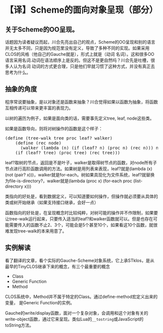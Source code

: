 # 【译】Scheme的面向对象呈现（部分）

关于Scheme的OO呈现。
----
话题因为读者疑议而起，川合先亮出自己的观点，Scheme的OO呈现和别的语言并无太多不同，只是因为规范里没有定义，导致了多种不同的实现。如果采用CLOS的风格（他自己的Gauche就是），形式上就是（动词 名词）。这和很多OO语言采用名词.动词在语法顺序上是反的。但这不是更自然吗？川合先是吐槽，很多人认为名词 动词的方式更合理，只是他们早就习惯了这种方式，并没有真正去思考为什么。

抽象的角度
----
程序常说要抽象，是以对象还是函数来抽象？川合觉得如果以函数为抽象，将函数互相传递可以带来更丰富的表现力。

以树的遍历为例子，如果是面向类的话，需要事先定义tree, leaf, node这些类。

如果是函数导向，则将对树操作的函数是这个样子：
<pre>
(define (tree-walk tree proc leaf? walker)
    (define (rec node)
      (walker (lambda (n) (if (leaf? n) (proc n) (rec n))) node))
    (if (leaf? tree) (proc tree) (rec tree)))
</pre>
leaf?取树的节点，返回是不是叶子，walker是取得树节点的函数，对node所有子节点进行高阶函数调用的方法。如果树是用列表来表现，leaf?就是(lambda (x) (not (pair? x)))，walker就是for-each。树如果具现化为文件系统，leaf?就替换为file-is-directory?，walker就是(lambda (proc x) (for-each proc (list-directory x)))

类指向的好处是，看到数据定义，可以知道要如何操作，但操作就必须要从具体的类或树开始继承（如果支持接口继承，会好一点）

函数指向的好处是，在呈现概念时比较纯粹，对树可能的操作并不作限制，如果要让tree-walk运行起来，只要传入适当的leaf?和walker函数就可以。但是也存在可能需要传入的函数不止2、3个，可能会是5个甚至10个，如果看这10个函数，就很难发现tree-walk的本来用意了。

实例解读
----
看了翻译的文章，看个实际的Gauche-Scheme对象系统，它上承STklos，是从最早的TinyCLOS继承下来的概念，有三个最重要的概念

* Class
* Generic Function
* Method

CLOS系统中，Method并不属于特定的Class。通过define-method宏定义出来的变量，
是Generic Function的实例。

Gauche的write/display函数，面对一个复杂对象，会调用和这个对象有关的
write-object函数，通过它来呈现。类似Lua的`__tostring`或JavaScript的toString方法。